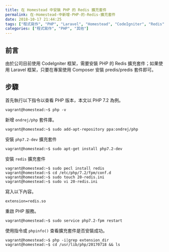 ```yaml
---
title: 在 Homestead 中安裝 PHP 的 Redis 擴充套件
permalink: 在-Homestead-中新增-PHP-的-Redis-擴充套件
date: 2018-10-17 21:44:25
tags: ["程式寫作", "PHP", "Laravel", "Homestead", "CodeIgniter", "Redis"]
categories: ["程式寫作", "PHP", "其他"]
---
```


## 前言
由於公司目前使用 CodeIgniter 框架，需要安裝 PHP 的 Redis 擴充套件；如果使用 Laravel 框架，只要在專案使用 Composer 安裝 predis/predis 套件即可。 

## 步驟
首先執行以下指令以查看 PHP 版本，本文以 PHP 7.2 為例。
```
vagrant@homestead:~$ php -v
```
新增 `ondrej/php` 套件庫。
```
vagrant@homestead:~$ sudo add-apt-repository ppa:ondrej/php
```
安裝 `php7.2-dev` 擴充套件
```
vagrant@homestead:~$ sudo apt-get install php7.2-dev
```
安裝 `redis` 擴充套件
```
vagrant@homestead:~$ sudo pecl install redis
vagrant@homestead:~$ cd /etc/php/7.2/fpm/conf.d
vagrant@homestead:~$ sudo touch 20-redis.ini
vagrant@homestead:~$ sudo vi 20-redis.ini
```
寫入以下內容。
```
extension=redis.so
```
重啟 PHP 服務。
```
vagrant@homestead:~$ sudo service php7.2-fpm restart
```
使用指令或 `phpinfo()` 查看擴充套件是否安裝成功。
```
vagrant@homestead:~$ php -i|grep extension_dir
vagrant@homestead:~$ cd /usr/lib/php/20170718 && ls
```